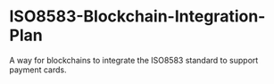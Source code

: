 # ISO8583-Blockchain-Integration-Plan
A way for blockchains to integrate the ISO8583 standard to support payment cards.

